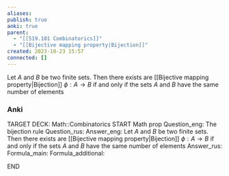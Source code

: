 ```yaml
---
aliases: 
publish: true
anki: true
parent:
  - "[[519.101 Combinatorics]]"
  - "[[Bijective mapping property|Bijection]]"
created: 2023-10-23 15:57
connected: []
---
```

Let $A$ and $B$ be two finite sets. 
Then there exists are [[Bijective mapping property|Bijection]] $\phi: A \rightarrow B$ if and only if the sets $A$ and $B$ have the same number of elements

### Anki
TARGET DECK: Math::Combinatorics
START
Math prop
Question_eng: The bijection rule
Question_rus: 
Answer_eng: Let $A$ and $B$ be two finite sets. 
Then there exists are [[Bijective mapping property|Bijection]] $\phi: A \rightarrow B$ if and only if the sets $A$ and $B$ have the same number of elements
Answer_rus: 
Formula_main: 
Formula_additional:
<!--ID: 1698068168814-->
END






